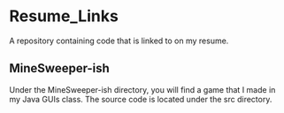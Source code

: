 # Resume_Links
A repository containing code that is linked to on my resume.

## MineSweeper-ish
Under the MineSweeper-ish directory, you will find a game that I made in my Java GUIs class. The source code is located under the src directory.
